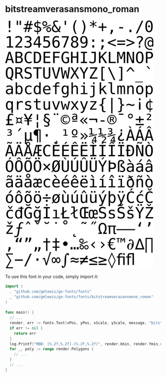# bitstreamverasansmono_roman

![bitstreamverasansmono_roman](bitstreamverasansmono_roman.png)

To use this font in your code, simply import it:

```go
import (
  . "github.com/gmlewis/go-fonts/fonts"
  _ "github.com/gmlewis/go-fonts/fonts/bitstreamverasansmono_roman"
)

func main() {
  // ...
  render, err := fonts.Text(xPos, yPos, xScale, yScale, message, "bitstreamverasansmono_roman")
  if err != nil {
    return err
  }
  log.Printf("MBB: (%.2f,%.2f)-(%.2f,%.2f)", render.Xmin, render.Ymin,render.Xmax, render.Ymax)
  for _, poly := range render.Polygons {
    // ...
  }
  // ...
}
```
